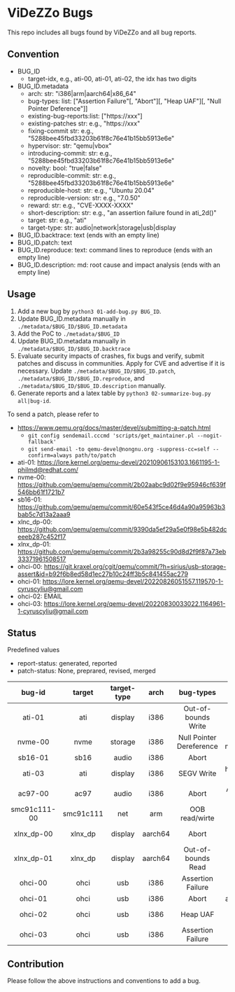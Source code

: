 # ViDeZZo Bugs

This repo includes all bugs found by ViDeZZo and all bug reports.

## Convention

+ BUG_ID
  + target-idx, e.g., ati-00, ati-01, ati-02, the idx has two digits
+ BUG_ID.metadata
  + arch:                 str: "i386|arm|aarch64|x86_64"
  + bug-types:           list: ["Assertion Failure"[, "Abort"][, "Heap UAF"][, "Null Pointer Deference"]]
  + existing-bug-reports:list: ["https://xxx"]
  + existing-patches      str: e.g., "https://xxx"
  + fixing-commit         str: e.g., "5288bee45fbd33203b61f8c76e41b15bb5913e6e"
  + hypervisor:           str: "qemu|vbox"
  + introducing-commit:   str: e.g., "5288bee45fbd33203b61f8c76e41b15bb5913e6e"
  + novelty:             bool: "true|false"
  + reproducible-commit:  str: e.g., "5288bee45fbd33203b61f8c76e41b15bb5913e6e"
  + reproducible-host:    str: e.g., "Ubuntu 20.04"
  + reproducible-version: str: e.g., "7.0.50"
  + reward:               str: e.g., "CVE-XXXX-XXXX"
  + short-description:    str: e.g., "an assertion failure found in ati_2d()"
  + target:               str: e.g., "ati"
  + target-type:          str: audio|network|storage|usb|display
+ BUG_ID.backtrace:      text (ends with an empty line)
+ BUG_ID.patch:          text
+ BUG_ID.reproduce:      text: command lines to reproduce (ends with an empty line)
+ BUG_ID.description:      md: root cause and impact analysis (ends with an empty line)

## Usage

1. Add a new bug by `python3 01-add-bug.py BUG_ID`.
2. Update BUG_ID.metadata manually in `./metadata/$BUG_ID/$BUG_ID.metadata`
3. Add the PoC to `./metadata/$BUG_ID`
4. Update BUG_ID.metadata manually in `./metadata/$BUG_ID/$BUG_ID.backtrace`
5. Evaluate security impacts of crashes, fix bugs and verify, submit patches and
discuss in communities. Apply for CVE and advertise if it is necessary. Update
`./metadata/$BUG_ID/$BUG_ID.patch`, `./metadata/$BUG_ID/$BUG_ID.reproduce`, and
`./metadata/$BUG_ID/$BUG_ID.description` manually.
6. Generate reports and a latex table by `python3 02-summarize-bug.py
all|bug-id`.

To send a patch, please refer to
+ https://www.qemu.org/docs/master/devel/submitting-a-patch.html
    + `git config sendemail.cccmd 'scripts/get_maintainer.pl --nogit-fallback'`
    + `git send-email -to qemu-devel@nongnu.org -suppress-cc=self --confirm=always path/to/patch`
+ ati-01: https://lore.kernel.org/qemu-devel/20210906153103.1661195-1-philmd@redhat.com/
+ nvme-00: https://github.com/qemu/qemu/commit/2b02aabc9d02f9e95946cf639f546bb61f1721b7
+ sb16-01: https://github.com/qemu/qemu/commit/60e543f5ce46d4a90a95963b3bab5c7d13a2aaa9
+ xlnc_dp-00: https://github.com/qemu/qemu/commit/9390da5ef29a5e0f98e5b482dceeeb287c452f17
+ xlnx_dp-01: https://github.com/qemu/qemu/commit/2b3a98255c90d8d2f9f87a73eb33371961508517
+ ohci-00: https://git.kraxel.org/cgit/qemu/commit/?h=sirius/usb-storage-assert&id=b92f6b8ed58d1ec27b10c24ff3b5c841455ac279
+ ohci-01: https://lore.kernel.org/qemu-devel/20220826051557.119570-1-cyruscyliu@gmail.com
+ ohci-02: EMAIL
+ ohci-03: https://lore.kernel.org/qemu-devel/20220830033022.1164961-1-cyruscyliu@gmail.com

## Status

Predefined values
+ report-status: generated, reported
+ patch-status: None, preprared, revised, merged

|bug-id|target|target-type|arch|bug-types|short-description|novelty|reward|report-status|patch-status|fixing-commit|
|:---:|:---:|:---:|:---:|:---:|:---:|:---:|:---:|:---:|:---:|:---:|
|ati-01|ati|display|i386|Out-of-bounds Write|OOB write in ati_2d_blt()|True|CVE-2021-3638|reported|revised|None|
|nvme-00|nvme|storage|i386|Null Pointer Dereference|Null pointer deference in memory_region_set_enabled()|True|None|reported|merged|None|
|sb16-01|sb16|audio|i386|Abort|Abort in audio_calloc()|True|None|reported|merged|None|
|ati-03|ati|display|i386|SEGV Write|hw/display/ati_2d: Third SEGV in ati_2d.c|True|None|generated|None|None|
|ac97-00|ac97|audio|i386|Abort|An abort was just triggered in audio_calloc|True|None|generated|None|None|
|smc91c111-00|smc91c111|net|arm|OOB read/wirte|OOB read/write in smc91c111|True|None|generated|None|None|
|xlnx_dp-00|xlnx_dp|display|aarch64|Abort|Abort in xlnx_dp_aux_set_command|True|None|reported|merged|None|
|xlnx_dp-01|xlnx_dp|display|aarch64|Out-of-bounds Read|OOBR in xlnx_dp_read|True|None|reported|merged|None|
|ohci-00|ohci|usb|i386|Assertion Failure|Assertion failed in usb_msd_transfer_data|True|None|reported|revised|None|
|ohci-01|ohci|usb|i386|Abort|abort in ohci_frame_boundary|false|None|reported|revised|None|
|ohci-02|ohci|usb|i386|Heap UAF|Heap-use-after-free in usb_cancel_packet|true|None|reported|revised|None|
|ohci-03|ohci|usb|i386|Assertion Failure|Assertion failure in usb_cancel_packet|false|None|reported|revised|None|

## Contribution

Please follow the above instructions and conventions to add a bug.
